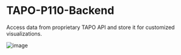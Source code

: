 # TAPO-P110-Backend
Access data from proprietary TAPO API and store it for customized visualizations.

![image](https://github.com/user-attachments/assets/9d46ccea-32bd-4922-9314-5710f44bb058)
 



